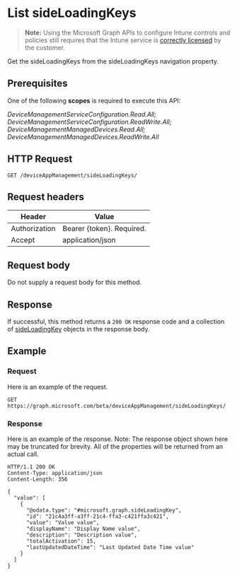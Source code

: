 ﻿# List sideLoadingKeys

> **Note:** Using the Microsoft Graph APIs to configure Intune controls and policies still requires that the Intune service is [correctly licensed](https://go.microsoft.com/fwlink/?linkid=839381) by the customer.

Get the sideLoadingKeys from the sideLoadingKeys navigation property.
## Prerequisites
One of the following **scopes** is required to execute this API:

*DeviceManagementServiceConfiguration.Read.All; DeviceManagementServiceConfiguration.ReadWrite.All; DeviceManagementManagedDevices.Read.All; DeviceManagementManagedDevices.ReadWrite.All*
## HTTP Request
<!-- {
  "blockType": "ignored"
}
-->
```http
GET /deviceAppManagement/sideLoadingKeys/
```

## Request headers
|Header|Value|
|---|---|
|Authorization|Bearer {token}. Required.|
|Accept|application/json|

## Request body
Do not supply a request body for this method.

## Response
If successful, this method returns a `200 OK` response code and a collection of [sideLoadingKey](../resources/intune_onboarding_sideloadingkey.md) objects in the response body.

## Example
### Request
Here is an example of the request.
```http
GET https://graph.microsoft.com/beta/deviceAppManagement/sideLoadingKeys/
```

### Response
Here is an example of the response. Note: The response object shown here may be truncated for brevity. All of the properties will be returned from an actual call.
```http
HTTP/1.1 200 OK
Content-Type: application/json
Content-Length: 356

{
  "value": [
    {
      "@odata.type": "#microsoft.graph.sideLoadingKey",
      "id": "21c4a3ff-a3ff-21c4-ffa3-c421ffa3c421",
      "value": "Value value",
      "displayName": "Display Name value",
      "description": "Description value",
      "totalActivation": 15,
      "lastUpdatedDateTime": "Last Updated Date Time value"
    }
  ]
}
```




